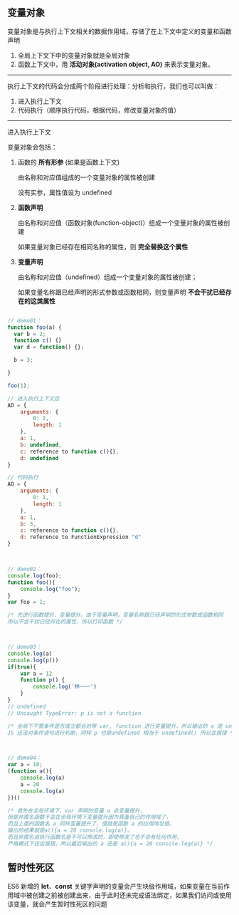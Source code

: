 ## 变量对象

变量对象是与执行上下文相关的数据作用域，存储了在上下文中定义的变量和函数声明

1. 全局上下文下中的变量对象就是全局对象
2. 函数上下文中，用 **活动对象(activation object, AO)** 来表示变量对象。

---

执行上下文的代码会分成两个阶段进行处理：分析和执行，我们也可以叫做：

1. 进入执行上下文
2. 代码执行（顺序执行代码，根据代码，修改变量对象的值）

---

进入执行上下文

变量对象会包括：

1. 函数的 **所有形参** (如果是函数上下文)  

	由名称和对应值组成的一个变量对象的属性被创建  
		
	没有实参，属性值设为 undefined

2. **函数声明**  

	由名称和对应值（函数对象(function-object)）组成一个变量对象的属性被创建  
	
	如果变量对象已经存在相同名称的属性，则 **完全替换这个属性**
	
3. **变量声明**
	
	由名称和对应值（undefined）组成一个变量对象的属性被创建；
	
	如果变量名称跟已经声明的形式参数或函数相同，则变量声明 **不会干扰已经存在的这类属性**
	
```js

// demo01：
function foo(a) {
  var b = 2;
  function c() {}
  var d = function() {};

  b = 3;

}

foo(1);

// 进入执行上下文后
AO = {
    arguments: {
        0: 1,
        length: 1
    },
    a: 1,
    b: undefined,
    c: reference to function c(){},
    d: undefined
}

// 代码执行
AO = {
    arguments: {
        0: 1,
        length: 1
    },
    a: 1,
    b: 3,
    c: reference to function c(){},
    d: reference to FunctionExpression "d"
}



// demo02：
console.log(foo);
function foo(){
    console.log("foo");
}
var foo = 1;

/* 先进行函数提升、变量提升。由于变量声明，变量名称跟已经声明的形式参数或函数相同
所以不会干扰已经存在的属性，所以打印函数 */



// demo03：
console.log(a)
console.log(p())
if(true){
    var a = 12
    function p() {
        console.log('林一一')
    }
}
// undefined
// Uncaught TypeError: p is not a function

/* 全局下不管条件是否成立都会对带 var, function 进行变量提升，所以输出的 a 是 undefined。
JS 还没对条件语句进行判断，同样 p 也是undefined 相当于 undefined() 所以会报错 */



// demo04：
var a = 10;
(function a(){
    console.log(a)
    a = 20
    console.log(a)
})()

/* 首先在全局环境下，var 声明的变量 a 会变量提升，
但是非匿名函数不会在全局环境下变量提升因为具备自己的作用域了，
而且上面的函数名 a 同样变量提升了，值就是函数 a 的应用地址值，
输出的结果就是a(){a = 20 console.log(a)}。
而且非匿名自执行函数名是不可以修改的，即使修改了也不会有任何作用，
严格模式下还会报错，所以最后输出的 a 还是 a(){a = 20 console.log(a)} */

```

## 暂时性死区

ES6 新增的 **let**、**const** 关键字声明的变量会产生块级作用域，如果变量在当前作用域中被创建之前被创建出来，由于此时还未完成语法绑定，如果我们访问或使用该变量，就会产生暂时性死区的问题